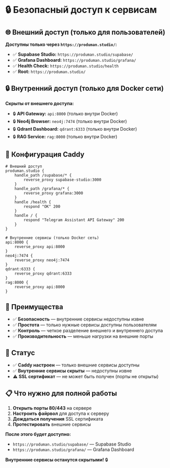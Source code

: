 # 🔒 Безопасный доступ к сервисам

## 🌐 Внешний доступ (только для пользователей)

**Доступны только через `https://produman.studio/`:**

- ✅ **Supabase Studio:** `https://produman.studio/supabase/`
- ✅ **Grafana Dashboard:** `https://produman.studio/grafana/`
- ✅ **Health Check:** `https://produman.studio/health`
- ✅ **Root:** `https://produman.studio/`

## 🔒 Внутренний доступ (только для Docker сети)

**Скрыты от внешнего доступа:**

- 🔒 **API Gateway:** `api:8000` (только внутри Docker)
- 🔒 **Neo4j Browser:** `neo4j:7474` (только внутри Docker)
- 🔒 **Qdrant Dashboard:** `qdrant:6333` (только внутри Docker)
- 🔒 **RAG Service:** `rag:8000` (только внутри Docker)

## 🔧 Конфигурация Caddy

```caddyfile
# Внешний доступ
produman.studio {
    handle_path /supabase/* {
        reverse_proxy supabase-studio:3000
    }
    handle_path /grafana/* {
        reverse_proxy grafana:3000
    }
    handle /health {
        respond "OK" 200
    }
    handle / {
        respond "Telegram Assistant API Gateway" 200
    }
}

# Внутренние сервисы (только Docker сеть)
api:8000 {
    reverse_proxy api:8000
}
neo4j:7474 {
    reverse_proxy neo4j:7474
}
qdrant:6333 {
    reverse_proxy qdrant:6333
}
rag:8000 {
    reverse_proxy api:8000
}
```

## 🎯 Преимущества

- ✅ **Безопасность** — внутренние сервисы недоступны извне
- ✅ **Простота** — только нужные сервисы доступны пользователям
- ✅ **Контроль** — четкое разделение внешнего и внутреннего доступа
- ✅ **Производительность** — меньше нагрузки на внешние порты

## 🚀 Статус

- ✅ **Caddy настроен** — только внешние сервисы доступны
- ✅ **Внутренние сервисы скрыты** — недоступны извне
- ⚠️ **SSL сертификат** — не может быть получен (порты не открыты)

## 📋 Что нужно для полной работы

1. **Открыть порты 80/443** на сервере
2. **Настроить файрвол** для доступа к серверу
3. **Дождаться получения** SSL сертификата
4. **Протестировать** внешние сервисы

**После этого будет доступно:**
- `https://produman.studio/supabase/` — Supabase Studio
- `https://produman.studio/grafana/` — Grafana Dashboard

**Внутренние сервисы останутся скрытыми!** 🔒
